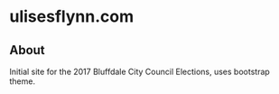 # ulisesflynn.com

## About

Initial site for the 2017 Bluffdale City Council Elections, uses bootstrap theme.
